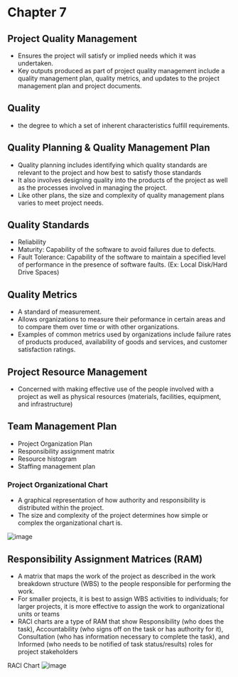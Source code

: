 # Chapter 7

## Project Quality Management
- Ensures the project will satisfy or implied needs which it was undertaken.
- Key outputs produced as part of project quality management include a quality management plan, quality metrics, and updates to the project management plan and project documents.

## Quality
- the degree to which a set of inherent characteristics fulfill requirements.

## Quality Planning & Quality Management Plan
- Quality planning includes identifying which quality standards are relevant to the project and how best to satisfy those standards
- It also involves designing quality into the products of the project as well as the processes involved in managing the project.
- Like other plans, the size and complexity of quality management plans varies to meet project needs.

## Quality Standards
- Reliability
- Maturity: Capability of the software to avoid failures due to defects.
- Fault Tolerance: Capability of the software to maintain a specified level of performance in the presence of software faults. (Ex: Local Disk/Hard Drive Spaces)

## Quality Metrics
- A standard of measurement.
- Allows organizations to measure their peformance in certain areas and to compare them over time or with other organizations.
- Examples of common metrics used by organizations include failure rates of products produced, availability of goods and services, and customer satisfaction ratings.

## Project Resource Management
- Concerned with making effective use of the people involved with a project as well as physical resources (materials, facilities, equipment, and infrastructure)

## Team Management Plan
- Project Organization Plan
- Responsibility assignment matrix
- Resource histogram
- Staffing management plan

### Project Organizational Chart
- A graphical representation of how authority and responsibility is distributed within the project.
- The size and complexity of the project determines how simple or complex the organizational chart is.

![image](https://github.com/TheDaniel3131/project-management-notes-and-others/assets/71692327/f00800c8-3031-4522-84c6-1a05007f6b1b)

## Responsibility Assignment Matrices (RAM)
- A matrix that maps the work of the project as described in the work breakdown structure (WBS) to the people responsible for performing the work.
- For smaller projects, it is best to assign WBS activities to individuals; for larger projects, it is more effective to assign the work to organizational units or teams
- RACI charts are a type of RAM that show Responsibility (who does the task), Accountability (who signs off on the task or has authority for it), Consultation (who has information necessary to complete the task), and Informed (who needs to be notified of task status/results) roles for project stakeholders

RACI Chart
![image](https://github.com/TheDaniel3131/project-management-notes-and-others/assets/71692327/b836157b-a2be-4b81-a329-355cdfe2d3cf)



